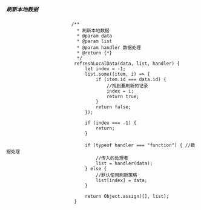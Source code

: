 
##### 刷新本地数据
   
                            /**
                              * 刷新本地数据
                              * @param data
                              * @param list
                              * @param handler 数据处理
                              * @return {*}
                              */
                             refreshLocalData(data, list, handler) {
                                 let index = -1;
                                 list.some((item, i) => {
                                     if (item.id === data.id) {
                                         //找到要刷新的记录
                                         index = i;
                                         return true;
                                     }
                                     return false;
                                 });
                     
                                 if (index === -1) {
                                     return;
                                 }
                     
                                 if (typeof handler === "function") { //数据处理
                                     //传入的处理者
                                     list = handler(data);
                                 } else {
                                     //默认使用刷新策略
                                     list[index] = data;
                                 }
                     
                                 return Object.assign([], list);
                             }
